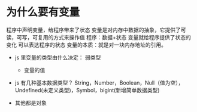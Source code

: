 # 为什么要有变量

程序中声明变量，给程序带来了状态
变量是对内存中数据的抽象，它提供了可读，可写，可复用的方式来操作值
程序：数据+状态
变量就给程序提供了状态的变化
可以表达程序的状态
变量的本质：就是对一块内存地址的引用。

- js 里变量的类型由什么决定：
弱类型
  - 变量的值

- js 有几种基本数据类型？
  String，Number，Boolean，Null（值为空），Undefined(未定义类型)，Symbol，bigint(新增简单数据类型)
- 其他都是对象